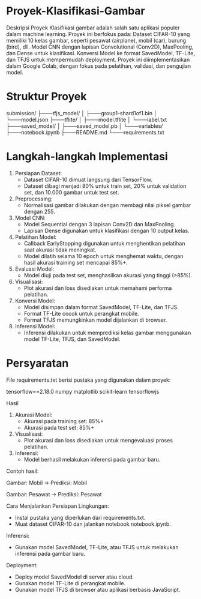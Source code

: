 # Proyek-Klasifikasi-Gambar
Deskripsi Proyek
Klasifikasi gambar adalah salah satu aplikasi populer dalam machine learning. Proyek ini berfokus pada:
Dataset CIFAR-10 yang memiliki 10 kelas gambar, seperti pesawat (airplane), mobil (car), burung (bird), dll.
Model CNN dengan lapisan Convolutional (Conv2D), MaxPooling, dan Dense untuk klasifikasi.
Konversi Model ke format SavedModel, TF-Lite, dan TFJS untuk mempermudah deployment.
Proyek ini diimplementasikan dalam Google Colab, dengan fokus pada pelatihan, validasi, dan pengujian model.

# Struktur Proyek
submission/
├───tfjs_model/
│   ├───group1-shard1of1.bin
│   └───model.json
├───tflite/
│   ├───model.tflite
│   └───label.txt
├───saved_model/
│   ├───saved_model.pb
│   └───variables/
├───notebook.ipynb
├───README.md
└───requirements.txt

# Langkah-langkah Implementasi
1. Persiapan Dataset:
   - Dataset CIFAR-10 dimuat langsung dari TensorFlow.
   - Dataset dibagi menjadi 80% untuk train set, 20% untuk validation set, dan 10.000 gambar untuk test set.
2. Preprocessing:
   - Normalisasi gambar dilakukan dengan membagi nilai piksel gambar dengan 255.
3. Model CNN:
   - Model Sequential dengan 3 lapisan Conv2D dan MaxPooling.
   - Lapisan Dense digunakan untuk klasifikasi dengan 10 output kelas.
4. Pelatihan Model:
   - Callback EarlyStopping digunakan untuk menghentikan pelatihan saat akurasi tidak meningkat.
   - Model dilatih selama 10 epoch untuk menghemat waktu, dengan hasil akurasi training set mencapai 85%+.
5. Evaluasi Model:
   - Model diuji pada test set, menghasilkan akurasi yang tinggi (>85%).
6. Visualisasi:
   - Plot akurasi dan loss disediakan untuk memahami performa pelatihan.
7. Konversi Model:
   - Model disimpan dalam format SavedModel, TF-Lite, dan TFJS.
   - Format TF-Lite cocok untuk perangkat mobile.
   - Format TFJS memungkinkan model dijalankan di browser.
8. Inferensi Model:
   - Inferensi dilakukan untuk memprediksi kelas gambar menggunakan model TF-Lite, TFJS, dan SavedModel.
  
# Persyaratan
File requirements.txt berisi pustaka yang digunakan dalam proyek:

tensorflow==2.18.0
numpy
matplotlib
scikit-learn
tensorflowjs

Hasil
1. Akurasi Model:
   - Akurasi pada training set: 85%+
   - Akurasi pada test set: 85%+
2. Visualisasi:
   - Plot akurasi dan loss disediakan untuk mengevaluasi proses pelatihan.
3. Inferensi:
   - Model berhasil melakukan inferensi pada gambar baru.

Contoh hasil:

Gambar: Mobil → Prediksi: Mobil

Gambar: Pesawat → Prediksi: Pesawat

Cara Menjalankan
Persiapan Lingkungan:
- Instal pustaka yang diperlukan dari requirements.txt.
- Muat dataset CIFAR-10 dan jalankan notebook notebook.ipynb.

Inferensi:
- Gunakan model SavedModel, TF-Lite, atau TFJS untuk melakukan inferensi pada gambar baru.

Deployment:
- Deploy model SavedModel di server atau cloud.
- Gunakan model TF-Lite di perangkat mobile.
- Gunakan model TFJS di browser atau aplikasi berbasis JavaScript.
